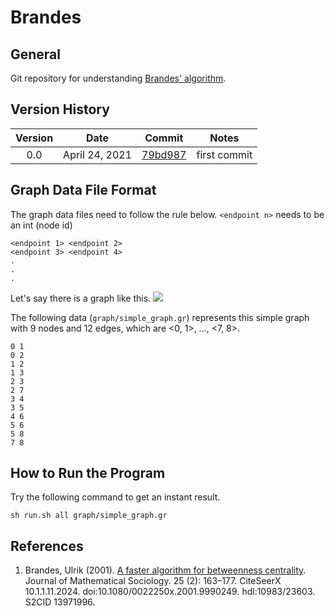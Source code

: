 # Brandes
## General
Git repository for understanding [Brandes' algorithm](http://www.uvm.edu/pdodds/research/papers/others/2001/brandes2001a.pdf).

## Version History
| Version | Date  | Commit | Notes |
| :-----: | :-: | :-: | :-: |
| 0.0 | April 24, 2021 | [79bd987](https://github.com/TeraokaKanekoLab/Brandes/commit/79bd987ce69408af5acf7b39e5afae254a72edc5) | first commit |

## Graph Data File Format
The graph data files need to follow the rule below. `<endpoint n>` needs to be an int (node id)

```
<endpoint 1> <endpoint 2>
<endpoint 3> <endpoint 4>
.
.
.
```

Let's say there is a graph like this.
![](https://i.ibb.co/g6F8pfv/images-dragged.jpg)

The following data (`graph/simple_graph.gr`) represents this simple graph with 9 nodes and 12 edges, which are <0, 1>, ..., <7, 8>.

```
0 1
0 2
1 2
1 3
2 3
2 7
3 4
3 5
4 6
5 6
5 8
7 8
```

## How to Run the Program
Try the following command to get an instant result.

```
sh run.sh all graph/simple_graph.gr
```

## References
1. Brandes, Ulrik (2001). [A faster algorithm for betweenness centrality](http://www.uvm.edu/pdodds/research/papers/others/2001/brandes2001a.pdf). Journal of Mathematical Sociology. 25 (2): 163–177. CiteSeerX 10.1.1.11.2024. doi:10.1080/0022250x.2001.9990249. hdl:10983/23603. S2CID 13971996.
